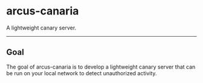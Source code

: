 # arcus-canaria
A lightweight canary server.

---

## Goal
The goal of arcus-canaria is to develop a lightweight canary server that can be 
run on your local network to detect unauthorized activity.